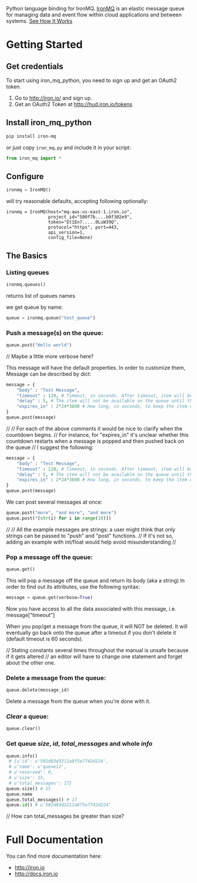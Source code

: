 Python language binding for IronMQ. [IronMQ](http://www.iron.io/products/mq) is an elastic message queue for managing data and event flow within cloud applications and between systems. [See How It Works](http://www.iron.io/products/mq/how)

# Getting Started

## Get credentials

To start using iron_mq_python, you need to sign up and get an OAuth2 token.

1. Go to http://iron.io/ and sign up.
2. Get an OAuth2 Token at http://hud.iron.io/tokens

## Install iron_mq_python

```sh
pip install iron-mq
```

or just copy `iron_mq.py` and include it in your script:

```python
from iron_mq import *
```

## Configure

```python
ironmq = IronMQ()
```

will try reasonable defaults, accepting following optionally:

```
ironmq = IronMQ(host="mq-aws-us-east-1.iron.io",
                project_id="500f7b....b0f302e9",
                token="Et1En7.....0LuW39Q",
                protocol="https", port=443,
                api_version=1,
                config_file=None)
```

## The Basics

### Listing queues

```python
ironmq.queues()
```
returns list of queues names

we get queue by name:
```python
queue = ironmq.queue("test_queue")
```

### **Push** a message(s) on the queue:

```python
queue.post("Hello world")
```
// Maybe a little more verbose here?

This message will have the default properties.
In order to customize them, Message can be described by dict:

```python
message = {
    "body" : "Test Message",
    "timeout" : 120, # Timeout, in seconds. After timeout, item will be placed back on queue. Defaults to 60.
    "delay" : 5, # The item will not be available on the queue until this many seconds have passed. Defaults to 0.
    "expires_in" : 2*24*3600 # How long, in seconds, to keep the item on the queue before it is deleted.
}
queue.post(message)
```

//
// For each of the above comments it would be nice to clarify when the countdown begins.
// For instance, for "expires_in" it's unclear whether this countdown restarts when a message is popped and then pushed back on the queue
// I suggest the following:


```python
message = {
    "body" : "Test Message",
    "timeout" : 120, # Timeout, in seconds. After timeout, item will be placed back on queue. Defaults to 60.
    "delay" : 5, # The item will not be available on the queue until this many seconds have passed since message being pushed. Defaults to 0.
    "expires_in" : 2*24*3600 # How long, in seconds, to keep the item on the queue before it is deleted. When a message is popped and then pushed back on the queue the countdown restarts.
}
queue.post(message)
```

We can post several messages at once:
```python
queue.post("more", "and more", "and more")
queue.post(*[str(i) for i in range(10)])
```

// 
// All the example messages are strings: a user might think that only strings can be passed to "push" and "post" functions.
// If it's not so, adding an example with int/float would help avoid misunderstanding
//

### **Pop** a message off the queue:
```python
queue.get()
```
This will pop a message off the queue and return its body (aka a string)
In order to find out its attributes, use the following syntax:

```python
message = queue.get(verbose=True)
```

Now you have access to all the data associated with this message, i.e. message["timeout"]

When you pop/get a message from the queue, it will NOT be deleted.
It will eventually go back onto the queue after a timeout if you don't delete it (default timeout is 60 seconds).

// Stating constants several times throughout the manual is unsafe because if it gets altered 
// an editor will have to change one statement and forget about the other one.

### **Delete** a message from the queue:
```python
queue.delete(message_id)
```
Delete a message from the queue when you're done with it.

### ***Clear*** a queue:
```python
queue.clear()
```

### Get queue ***size***, ***id***, ***total_messages*** and whole ***info***
```python
queue.info()
 # {u'id': u'502d03d3211a8f5e7742d224',
 # u'name': u'queue12',
 # u'reserved': 0,
 # u'size': 15,
 # u'total_messages': 17}
queue.size() # 15
queue.name
queue.total_messages() # 17
queue.id() # u'502d03d3211a8f5e7742d224' 
```

// How can total_messages be greater than size?

# Full Documentation

You can find more documentation here:

* http://iron.io
* http://docs.iron.io
